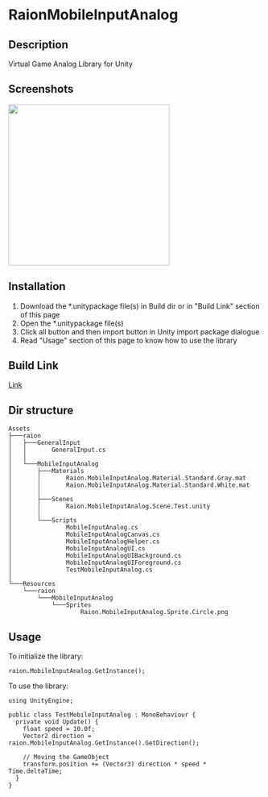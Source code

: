 # RaionMobileInputAnalog
  
## Description
Virtual Game Analog Library for Unity
  
## Screenshots
<img src="https://cdn.rawgit.com/jmsrsd/MobileInputAnalog/c25ccd89/Screenshots/Screenshot.00.jpg" height="320"/>

## Installation
1. Download the \*.unitypackage file(s) in Build dir or in "Build Link" section of this page
2. Open the \*.unitypackage file(s)
3. Click all button and then import button in Unity import package dialogue
4. Read "Usage" section of this page to know how to use the library

## Build Link
[Link](https://github.com/jmsrsd/MobileInputAnalog/raw/master/Build/Raion.MobileInputAnalog.unitypackage)
  
## Dir structure
```
Assets
├───raion
│   ├───GeneralInput
│   │       GeneralInput.cs
│   │
│   └───MobileInputAnalog
│       ├───Materials
│       │       Raion.MobileInputAnalog.Material.Standard.Gray.mat
│       │       Raion.MobileInputAnalog.Material.Standard.White.mat
│       │
│       ├───Scenes
│       │       Raion.MobileInputAnalog.Scene.Test.unity
│       │
│       └───Scripts
│               MobileInputAnalog.cs
│               MobileInputAnalogCanvas.cs
│               MobileInputAnalogHelper.cs
│               MobileInputAnalogUI.cs
│               MobileInputAnalogUIBackground.cs
│               MobileInputAnalogUIForeground.cs
│               TestMobileInputAnalog.cs
│
└───Resources
    └───raion
        └───MobileInputAnalog
            └───Sprites
                    Raion.MobileInputAnalog.Sprite.Circle.png 
```
  
## Usage
To initialize the library:
```
raion.MobileInputAnalog.GetInstance();
```

To use the library:
```
using UnityEngine;

public class TestMobileInputAnalog : MonoBehaviour {
  private void Update() {
    float speed = 10.0f;
    Vector2 direction = raion.MobileInputAnalog.GetInstance().GetDirection();

    // Moving the GameObject
    transform.position += (Vector3) direction * speed * Time.deltaTime;
  }
}
```
